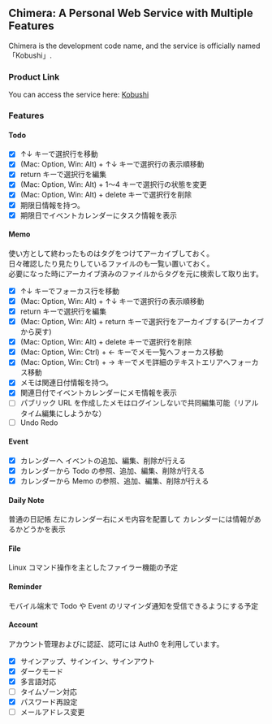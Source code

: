 ## Chimera: A Personal Web Service with Multiple Features

Chimera is the development code name, and the service is officially named 「Kobushi」.

### Product Link

You can access the service here: [Kobushi](https://kobushi.fly.dev)

### Features

#### Todo

- [x] ↑↓ キーで選択行を移動
- [x] (Mac: Option, Win: Alt) + ↑↓ キーで選択行の表示順移動
- [x] return キーで選択行を編集
- [x] (Mac: Option, Win: Alt) + 1〜4 キーで選択行の状態を変更
- [x] (Mac: Option, Win: Alt) + delete キーで選択行を削除
- [x] 期限日情報を持つ。
- [x] 期限日でイベントカレンダーにタスク情報を表示

#### Memo

使い方として終わったものはタグをつけてアーカイブしておく。<br>
日々確認したり見たりしているファイルのも一覧い置いておく。<br>
必要になった時にアーカイブ済みのファイルからタグを元に検索して取り出す。

- [x] ↑↓ キーでフォーカス行を移動
- [x] (Mac: Option, Win: Alt) + ↑↓ キーで選択行の表示順移動
- [x] return キーで選択行を編集
- [x] (Mac: Option, Win: Alt) + return キーで選択行をアーカイブする(アーカイブから戻す)
- [x] (Mac: Option, Win: Alt) + delete キーで選択行を削除
- [x] (Mac: Option, Win: Ctrl) + ← キーでメモ一覧へフォーカス移動
- [x] (Mac: Option, Win: Ctrl) + → キーでメモ詳細のテキストエリアへフォーカス移動
- [x] メモは関連日付情報を持つ。
- [x] 関連日付でイベントカレンダーにメモ情報を表示
- [ ] パブリック URL を作成したメモはログインしないで共同編集可能（リアルタイム編集にしようかな）
- [ ] Undo Redo

#### Event

- [x] カレンダーへ イベントの追加、編集、削除が行える
- [x] カレンダーから Todo の参照、追加、編集、削除が行える
- [x] カレンダーから Memo の参照、追加、編集、削除が行える

#### Daily Note

普通の日記帳
左にカレンダー右にメモ内容を配置して
カレンダーには情報があるかどうかを表示

#### File

Linux コマンド操作を主としたファイラー機能の予定

#### Reminder

モバイル端末で Todo や Event のリマインダ通知を受信できるようにする予定

#### Account

アカウント管理およびに認証、認可には Auth0 を利用しています。

- [x] サインアップ、サインイン、サインアウト
- [x] ダークモード
- [x] 多言語対応
- [ ] タイムゾーン対応
- [x] パスワード再設定
- [ ] メールアドレス変更
